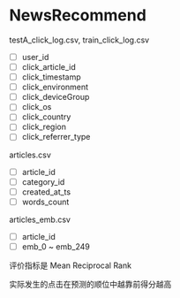 # NewsRecommend

testA_click_log.csv, train_click_log.csv
- [ ] user_id
- [ ] click_article_id
- [ ] click_timestamp
- [ ] click_environment
- [ ] click_deviceGroup
- [ ] click_os
- [ ] click_country
- [ ] click_region
- [ ] click_referrer_type

articles.csv
- [ ] article_id
- [ ] category_id
- [ ] created_at_ts
- [ ] words_count

articles_emb.csv
- [ ] article_id
- [ ] emb_0 ~ emb_249

评价指标是 Mean Reciprocal Rank

实际发生的点击在预测的顺位中越靠前得分越高